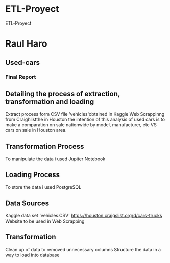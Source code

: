 # ETL-Proyect
ETL-Proyect

# Raul Haro
## Used-cars

### Final Report
## Detailing the process of extraction, transformation and loading
 Extract process form CSV file 'vehicles'obtained in Kaggle
 Web Scrappinng from Craighlistthe in Houston
 the intention of this analysis of used cars is to make a comparation
 on sale nationwide by model, manufacturer, etc VS cars on sale in Houston area.

## Transformation Process
 To manipulate the data i used Jupiter Notebook 

## Loading Process
 To store the data i used PostgreSQL

## Data Sources
 Kaggle data set 'vehicles.CSV'
 https://houston.craigslist.org/d/cars-trucks Website to be used in Web Scrapping

## Transformation
 Clean up of data to removed unnecessary columns
 Structure the data in a way to load into database

